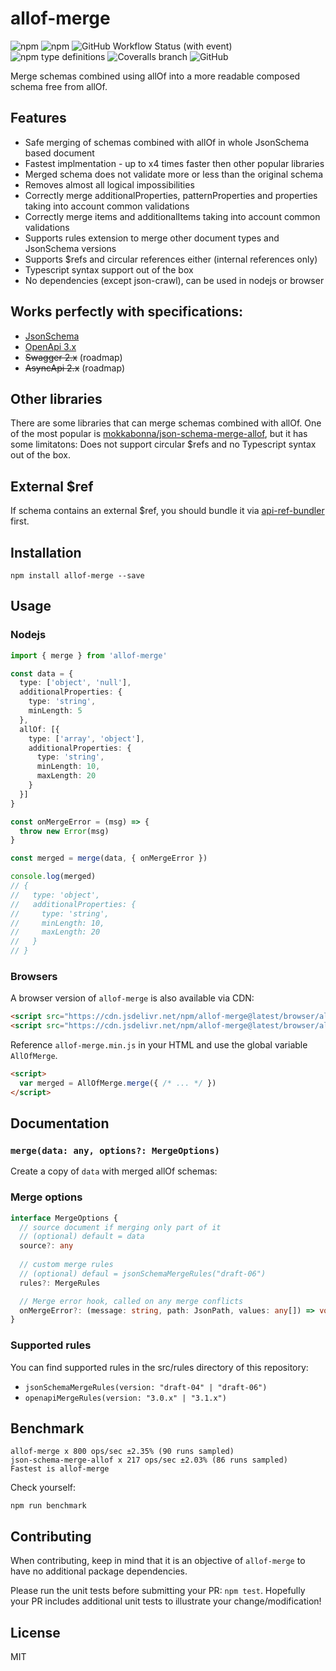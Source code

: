 # allof-merge
<img alt="npm" src="https://img.shields.io/npm/v/allof-merge"> <img alt="npm" src="https://img.shields.io/npm/dm/allof-merge?label=npm"> ![GitHub Workflow Status (with event)](https://img.shields.io/github/actions/workflow/status/udamir/allof-merge/ci.yml)
 <img alt="npm type definitions" src="https://img.shields.io/npm/types/allof-merge"> ![Coveralls branch](https://img.shields.io/coverallsCoverage/github/udamir/allof-merge) <img alt="GitHub" src="https://img.shields.io/github/license/udamir/allof-merge">

Merge schemas combined using allOf into a more readable composed schema free from allOf.

## Features
- Safe merging of schemas combined with allOf in whole JsonSchema based document
- Fastest implmentation - up to x4 times faster then other popular libraries
- Merged schema does not validate more or less than the original schema
- Removes almost all logical impossibilities
- Correctly merge additionalProperties, patternProperties and properties taking into account common validations
- Correctly merge items and additionalItems taking into account common validations
- Supports rules extension to merge other document types and JsonSchema versions
- Supports $refs and circular references either (internal references only)
- Typescript syntax support out of the box
- No dependencies (except json-crawl), can be used in nodejs or browser

## Works perfectly with specifications:

- [JsonSchema](https://json-schema.org/draft/2020-12/json-schema-core.html)
- [OpenApi 3.x](https://github.com/OAI/OpenAPI-Specification/blob/main/versions/3.0.3.md)
- ~~Swagger 2.x~~ (roadmap)
- ~~AsyncApi 2.x~~ (roadmap)

## Other libraries
There are some libraries that can merge schemas combined with allOf. One of the most popular is [mokkabonna/json-schema-merge-allof](https://www.npmjs.com/package/json-schema-merge-allof), but it has some limitatons: Does not support circular $refs and no Typescript syntax out of the box.

## External $ref
If schema contains an external $ref, you should bundle it via [api-ref-bundler](https://github.com/udamir/api-ref-bundler) first.

## Installation
```SH
npm install allof-merge --save
```

## Usage

### Nodejs
```ts
import { merge } from 'allof-merge'

const data = {
  type: ['object', 'null'],
  additionalProperties: {
    type: 'string',
    minLength: 5
  },
  allOf: [{
    type: ['array', 'object'],
    additionalProperties: {
      type: 'string',
      minLength: 10,
      maxLength: 20
    }
  }]
}

const onMergeError = (msg) => {
  throw new Error(msg)
}

const merged = merge(data, { onMergeError })

console.log(merged)
// {
//   type: 'object',
//   additionalProperties: {
//     type: 'string',
//     minLength: 10,
//     maxLength: 20
//   }
// }

```

### Browsers

A browser version of `allof-merge` is also available via CDN:
```html
<script src="https://cdn.jsdelivr.net/npm/allof-merge@latest/browser/allof-merge.min.js"></script>
<script src="https://cdn.jsdelivr.net/npm/allof-merge@latest/browser/allof-merge.js"></script>
```

Reference `allof-merge.min.js` in your HTML and use the global variable `AllOfMerge`.
```HTML
<script>
  var merged = AllOfMerge.merge({ /* ... */ })
</script>
```

## Documentation

### `merge(data: any, options?: MergeOptions)`
Create a copy of `data` with merged allOf schemas:


### Merge options
```ts
interface MergeOptions {
  // source document if merging only part of it
  // (optional) default = data
  source?: any          
  
  // custom merge rules
  // (optional) defaul = jsonSchemaMergeRules("draft-06")
  rules?: MergeRules    

  // Merge error hook, called on any merge conflicts
  onMergeError?: (message: string, path: JsonPath, values: any[]) => void
}
```

### Supported rules
You can find supported rules in the src/rules directory of this repository:
- `jsonSchemaMergeRules(version: "draft-04" | "draft-06")`
- `openapiMergeRules(version: "3.0.x" | "3.1.x")`

## Benchmark
```
allof-merge x 800 ops/sec ±2.35% (90 runs sampled)
json-schema-merge-allof x 217 ops/sec ±2.03% (86 runs sampled)
Fastest is allof-merge
```

Check yourself:
```SH
npm run benchmark
```

## Contributing
When contributing, keep in mind that it is an objective of `allof-merge` to have no additional package dependencies.

Please run the unit tests before submitting your PR: `npm test`. Hopefully your PR includes additional unit tests to illustrate your change/modification!

## License

MIT
